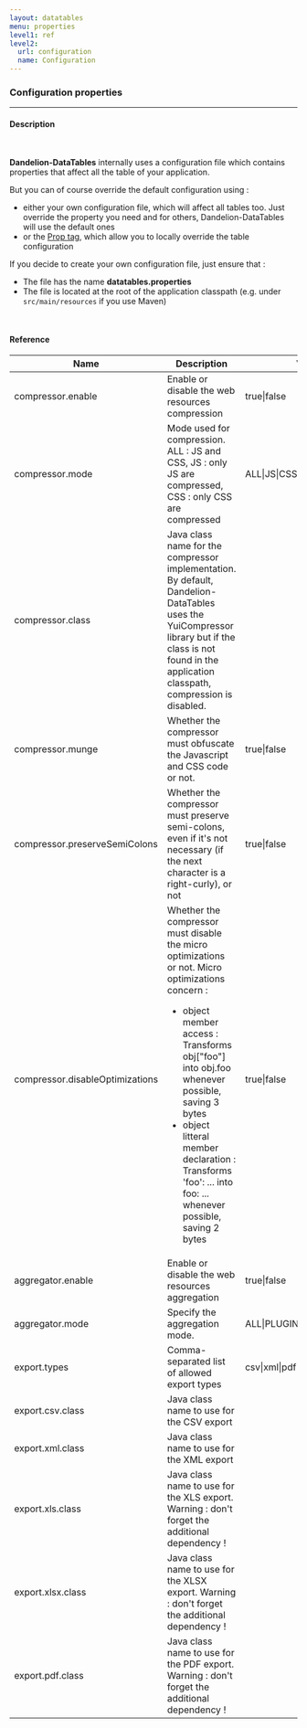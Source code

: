 ```yaml
---
layout: datatables
menu: properties
level1: ref
level2:
  url: configuration
  name: Configuration
---
```


### Configuration properties
<hr />

#### Description
<br />

**Dandelion-DataTables** internally uses a configuration file which contains properties that affect all the table of your application.

But you can of course override the default configuration using :

 * either your own configuration file, which will affect all tables too. Just override the property you need and for others, Dandelion-DataTables will use the default ones
 * or the [Prop tag](./ref-taglib/tagprop.html), which allow you to locally override the table configuration

If you decide to create your own configuration file, just ensure that :
 
 * The file has the name <strong>datatables.properties</strong>
 * The file is located at the root of the application classpath (e.g. under `src/main/resources` if you use Maven)

<br />
<h4>Reference</h4>

<table id="reference" class="table table-striped table-bordered">
  <thead>
    <tr>
      <th>Name</th>
      <th>Description</th>
      <th>Value(s)</th>
      <th>Default</th>
    </tr>
  </thead>
  <tbody>
  <tr>
    <td>compressor.enable</td>
    <td>Enable or disable the web resources compression</td>
    <td>true|false</td>
    <td>false</td>
  </tr>
  <tr>
    <td>compressor.mode</td>
    <td>Mode used for compression. ALL : JS and CSS, JS : only JS are compressed, CSS : only CSS are compressed</td>
    <td>ALL|JS|CSS</td>
    <td>ALL</td>
  </tr>
  <tr>
    <td>compressor.class</td>
    <td>Java class name for the compressor implementation. By default, Dandelion-DataTables uses the YuiCompressor library but if the class is not found in the application classpath, compression is disabled.</td>
    <td></td>
    <td style="font-size: 12px;">com.github.dandelion.datatables.extras.compression.YuiResourceCompressor</td>
  </tr>
  <tr>
    <td>compressor.munge</td>
    <td>Whether the compressor must obfuscate the Javascript and CSS code or not.</td>
    <td>true|false</td>
    <td>true</td>
  </tr>
  <tr>
    <td>compressor.preserveSemiColons</td>
    <td>Whether the compressor must preserve semi-colons, even if it's not necessary (if the next character is a right-curly), or not</td>
    <td>true|false</td>
    <td>false</td>
  </tr>
  <tr>
    <td>compressor.disableOptimizations</td>
    <td>Whether the compressor must disable the micro optimizations or not. Micro optimizations concern : <ul>
	 <li>object member access : Transforms obj["foo"] into obj.foo whenever
	 possible, saving 3 bytes</li>
	 <li>object litteral member declaration : Transforms 'foo': ... into foo:
	 ... whenever possible, saving 2 bytes</li>
	 </ul></td>
    <td>true|false</td>
    <td>false</td>
  </tr>
  <tr>
    <td>aggregator.enable</td>
    <td>Enable or disable the web resources aggregation</td>
    <td>true|false</td>
    <td>false</td>
  </tr>
  <tr>
    <td>aggregator.mode</td>
    <td>Specify the aggregation mode.</td>
    <td>ALL|PLUGINS_JS|PLUGINS_CSS</td>
    <td>ALL</td>
  </tr>
  <tr>
    <td>export.types</td>
    <td>Comma-separated list of allowed export types</td>
    <td>csv|xml|pdf|xls|xlsx</td>
    <td>xml,csv,pdf,xls,xlsx</td>
  </tr>
  <tr>
    <td>export.csv.class</td>
    <td>Java class name to use for the CSV export</td>
    <td></td>
    <td style="font-size: 12px;">com.github.dandelion.datatables.core.export.CsvExport</td>
  </tr>
  <tr>
    <td>export.xml.class</td>
    <td>Java class name to use for the XML export</td>
    <td></td>
    <td style="font-size: 12px;">com.github.dandelion.datatables.core.export.XmlExport</td>
  </tr>
  <tr>
    <td>export.xls.class</td>
    <td>Java class name to use for the XLS export.  <span class="label label-warning">Warning :</span> don't forget the additional dependency !</td>
    <td></td>
    <td style="font-size: 12px;">com.github.dandelion.datatables.extras.export.poi.XlsExport</td>
  </tr>
  <tr>
    <td>export.xlsx.class</td>
    <td>Java class name to use for the XLSX export.  <span class="label label-warning">Warning :</span> don't forget the additional dependency !</td>
    <td></td>
    <td style="font-size: 12px;">com.github.dandelion.datatables.extras.export.poi.XlsxExport</td>
  </tr>
  <tr>
    <td>export.pdf.class</td>
    <td>Java class name to use for the PDF export. <span class="label label-warning">Warning :</span> don't forget the additional dependency !</td>
    <td></td>
    <td style="font-size: 12px;">com.github.dandelion.datatables.extras.export.itext.PdfExport</td>
  </tr>
  </tbody>
</table>

<link rel="stylesheet" href="//ajax.aspnetcdn.com/ajax/jquery.dataTables/1.9.4/css/jquery.dataTables.css" />
<script src="http://ajax.aspnetcdn.com/ajax/jquery.dataTables/1.9.4/jquery.dataTables.min.js">
</script>
<script src="/assets/js/site_reference.js">
</script>